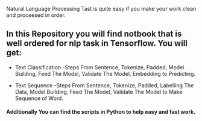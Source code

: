 Natural Language Processing Tast is quite easy if you make your work clean and proceesed in order.

## In this Repository you will find notbook that is well ordered for nlp task in Tensorflow. You will get:
- Text Classification 
  -Steps From Sentence, Tokenize, Padded, Model Building, Feed The Model, Validate The Model, Embedding to Predicting.


- Text Sequence
  -Steps From Sentence, Tokenize, Padded, Labelling The Data, Model Building, Feed The Model, Validate The Model to Make Sequence of Word.

#### Additionally You can find the scripts in Python to help easy and fast work.
